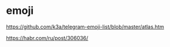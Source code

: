 # emoji
https://github.com/k3a/telegram-emoji-list/blob/master/atlas.htm

https://habr.com/ru/post/306036/